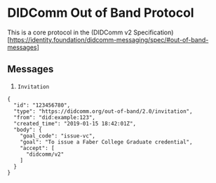 # DIDComm Out of Band Protocol

This is a core protocol in the (DIDComm v2 Specification)[https://identity.foundation/didcomm-messaging/spec/#out-of-band-messages]

## Messages

1. `Invitation`

```
{
  "id": "123456780",
  "type": "https://didcomm.org/out-of-band/2.0/invitation",
  "from": "did:example:123",
  "created_time": "2019-01-15 18:42:01Z",
  "body": {
    "goal_code": "issue-vc",
    "goal": "To issue a Faber College Graduate credential",
    "accept": [
      "didcomm/v2"
    ]
  }
}
```
